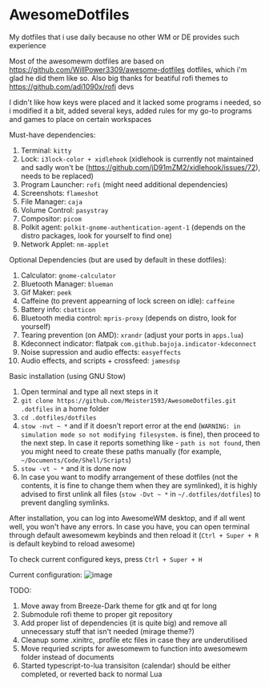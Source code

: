 # AwesomeDotfiles
My dotfiles that i use daily because no other WM or DE provides such experience 

Most of the awesomewm dotfiles are based on https://github.com/WillPower3309/awesome-dotfiles dotfiles, which i'm glad he did them like so. Also big thanks for beatiful rofi themes to https://github.com/adi1090x/rofi devs

I didn't like how keys were placed and it lacked some programs i needed, so i modified it a bit, added several keys, added rules for my go-to programs and games to place on certain workspaces

Must-have dependencies:
1. Terminal: `kitty`
2. Lock: `i3lock-color + xidlehook` (xidlehook is currently not maintained and sadly won't be (https://github.com/jD91mZM2/xidlehook/issues/72), needs to be replaced)
3. Program Launcher: `rofi` (might need additional dependencies)
4. Screenshots: `flameshot`
5. File Manager: `caja`
6. Volume Control: `pasystray`
7. Compositor: `picom`
8. Polkit agent: `polkit-gnome-authentication-agent-1` (depends on the distro packages, look for yourself to find one)
9. Network Applet: `nm-applet`

Optional Dependencies (but are used by default in these dotfiles):
1. Calculator: `gnome-calculator`
2. Bluetooth Manager: `blueman`
3. Gif Maker: `peek`
4. Caffeine (to prevent appearning of lock screen on idle): `caffeine`
5. Battery info: `cbatticon`
6. Bluetooth media control: `mpris-proxy` (depends  on distro, look for yourself)
7. Tearing prevention (on AMD): `xrandr` (adjust your ports in `apps.lua`)
8. Kdeconnect indicator: flatpak `com.github.bajoja.indicator-kdeconnect`
9. Noise supression and audio effects: `easyeffects`
10. Audio effects, and scripts + crossfeed: `jamesdsp`

Basic installation (using GNU Stow)
1. Open terminal and type all next steps in it
2. `git clone https://github.com/Meister1593/AwesomeDotfiles.git .dotfiles` in a home folder
3. `cd .dotfiles/dotfiles`
4. `stow -nvt ~ *` and if it doesn't report error at the end (`WARNING: in simulation mode so not modifying filesystem.` is fine), then proceed to the next step. In case it reports something like - `path is not found`, then you might need to create these paths manually (for example, `~/Documents/Code/Shell/Scripts`)
5. `stow -vt ~ *` and it is done now
6. In case you want to modify arrangement of these dotfiles (not the contents, it is fine to change them when they are symlinked), it is highly advised to first unlink all files (`stow -Dvt ~ *` in `~/.dotfiles/dotfiles`) to prevent dangling symlinks.

After installation, you can log into AwesomeWM desktop, and if all went well, you won't have any errors. In case you have, you can open terminal through default awesomewm keybinds and then reload it (`Ctrl + Super + R` is default keybind to reload awesome)

To check current configured keys, press `Ctrl + Super + H`

Current configuration: 
![image](https://user-images.githubusercontent.com/7141787/154796761-5a0e1af8-aaad-4908-9904-112d0b9034a3.png)

TODO:
  1. Move away from Breeze-Dark theme for gtk and qt for long
  2. Submodule rofi theme to proper git repository
  3. Add proper list of dependencies (it is quite big) and remove all unnecessary stuff that isn't needed (mirage theme?)
  4. Cleanup some .xinitrc, .profile etc files in case they are underutilised
  5. Move requried scripts for awesomewm to function into awesomewm folder instead of documents
  6. Started typescript-to-lua transisiton (calendar) should be either completed, or reverted back to normal Lua
